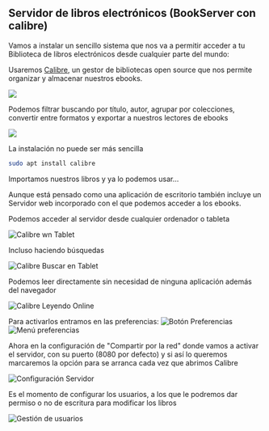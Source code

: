 ## Servidor de libros electrónicos (BookServer con calibre)

Vamos a instalar un sencillo sistema que nos va a permitir acceder a tu Biblioteca de libros electrónicos desde cualquier parte del mundo:

Usaremos [Calibre](https://calibre-ebook.com/), un gestor de bibliotecas open source que nos permite organizar y almacenar nuestros ebooks.

![](./images/Calibre_libros.png)

Podemos filtrar buscando por título, autor, agrupar por colecciones, convertir entre formatos y exportar a nuestros lectores de ebooks

![](./images/Calibre_Filtro_autor.png)


La instalación no puede ser más sencilla
```sh
sudo apt install calibre
```

Importamos nuestros libros y ya lo podemos usar...

Aunque está pensado como una aplicación de escritorio también incluye un Servidor web incorporado con el que podemos acceder a los ebooks. 

Podemos acceder al servidor desde cualquier ordenador o tableta

![Calibre wn Tablet](./images/CalibreTablet.jpg)

Incluso haciendo búsquedas

![Calibre Buscar en Tablet](./images/CalibreBuscarTAbleta.jpg)

Podemos leer directamente sin necesidad de ninguna aplicación además del navegador

![Calibre Leyendo Online](./images/CalibreLeyendoOnline.jpg)

Para activarlos entramos en las preferencias:
![Botón Preferencias](./images/Calibre_preferencias.png)
![Menú preferencias](./images/Calibre_conf.png)

Ahora en la configuración de "Compartir por la red" donde vamos a activar el servidor, con su puerto (8080 por defecto) y si así lo queremos marcaremos la opción para se arranca cada vez que abrimos Calibre

![Configuración Servidor](./images/Calibre_Conf_servidor.png)

Es el momento de configurar los usuarios, a los que le podremos dar permiso o no de escritura para modificar los libros

![Gestión de usuarios](./images/Calibre_Usuarios.png)

